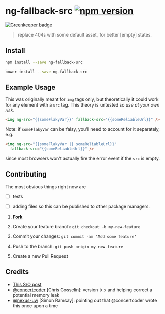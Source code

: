# ng-fallback-src [![npm version](https://badge.fury.io/js/ng-fallback-src.svg)](https://badge.fury.io/js/ng-fallback-src)

[![Greenkeeper badge](https://badges.greenkeeper.io/JaKXz/ng-fallback-src.svg)](https://greenkeeper.io/)

> replace 404s with some default asset, for better [empty] states.

## Install

```bash
npm install --save ng-fallback-src

bower install --save ng-fallback-src
```

## Example Usage

This was originally meant for `img` tags only, but theoretically it could work for any element with a `src` tag. This theory is untested so _use at your own risk_.

```html
<img ng-src="{{someFlakyVar}}" fallback-src="{{someReliableUrl}}" />
```

Note: if `someFlakyVar` can be falsy, you'll need to account for it separately, e.g.

```html
<img ng-src="{{someFlakyVar || someReliableUrl}}" 
  fallback-src="{{someReliableUrl}}" />
```

since most browsers won't actually fire the error event if the `src` is empty.

## Contributing

The most obvious things right now are
- [ ] tests 
- [ ] adding files so this can be published to other package managers.


1. [**Fork**](https://github.com/JaKXz/ng-fallback-src/fork)

2. Create your feature branch: `git checkout -b my-new-feature`

3. Commit your changes: `git commit -am 'Add some feature'`

4. Push to the branch: `git push origin my-new-feature`

5. Create a new Pull Request

## Credits

- [This S/O post](http://stackoverflow.com/a/16349631/1444541)
- [@concertcoder](https://github.com/concertcoder) [Chris Gosselin]: version `0.x` and helping correct a potential memory leak
- [@nexus-uw](https://github.com/nexus-uw) [Simon Ramsay]: pointing out that @concertcoder wrote this once upon a time

